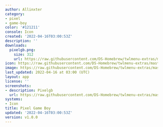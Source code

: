 ```yaml
---
author: Allinxter
category:
- pixel
- game-boy
color: '#121211'
console: Icon
created: '2022-04-16T03:00:53Z'
description: ''
downloads:
  pixelgb.png:
    size: 312
    url: https://raw.githubusercontent.com/DS-Homebrew/twlmenu-extras/master/_nds/TWiLightMenu/icons/pixelgb.png
icon: https://raw.githubusercontent.com/DS-Homebrew/twlmenu-extras/master/_nds/TWiLightMenu/icons/pixelgb.png
image: https://raw.githubusercontent.com/DS-Homebrew/twlmenu-extras/master/_nds/TWiLightMenu/icons/pixelgb.png
last_updated: 2022-04-16 at 03:00 (UTC)
layout: app
license: ''
screenshots:
- description: Pixelgb
  url: https://raw.githubusercontent.com/DS-Homebrew/twlmenu-extras/master/_nds/TWiLightMenu/icons/pixelgb.png
systems:
- Icon
title: Pixel Game Boy
updated: '2022-04-16T03:00:53Z'
version: v1.0.0
---
```

